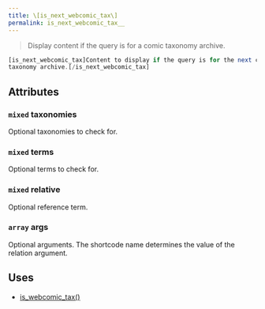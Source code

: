 ```yaml
---
title: \[is_next_webcomic_tax\]
permalink: is_next_webcomic_tax__
---
```


> Display content if the query is for a comic taxonomy archive.

```php
[is_next_webcomic_tax]Content to display if the query is for the next comic
taxonomy archive.[/is_next_webcomic_tax]
```

## Attributes

### `mixed` taxonomies
Optional taxonomies to check for.

### `mixed` terms
Optional terms to check for.

### `mixed` relative
Optional reference term.

### `array` args
Optional arguments. The shortcode name determines the
value of the relation argument.

## Uses
- [is_webcomic_tax()](is_webcomic_tax())
